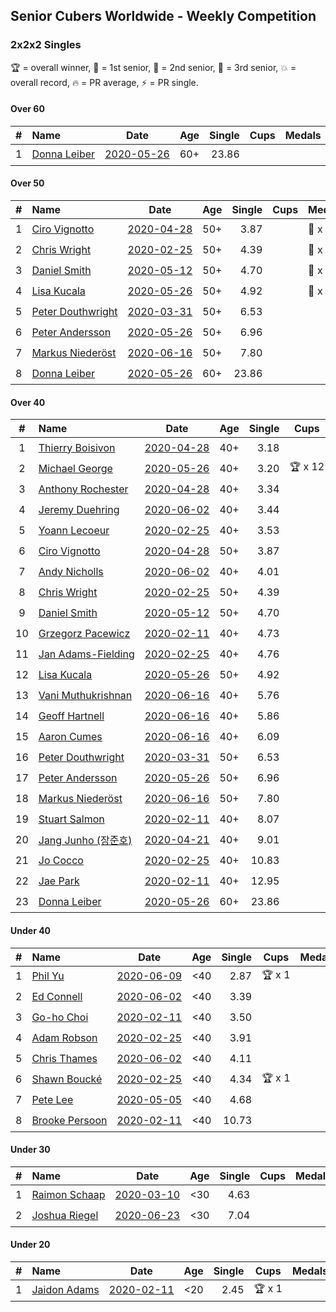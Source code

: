 ## Senior Cubers Worldwide - Weekly Competition
### 2x2x2 Singles

🏆 = overall winner, 🥇 = 1st senior, 🥈 = 2nd senior, 🥉 = 3rd senior, 💥 = overall record, 🔥 = PR average, ⚡ = PR single.

#### Over 60

| # | Name | Date | Age | Single | Cups | Medals | Achievements | Video |
| :--: | :-- | :--: | :--: | --: | :--: | :-- | :-- | :-- |
| 1 | [<span style="white-space: nowrap">Donna Leiber</span>](../../persons/donna_leiber/222.md) | [<span style="white-space: nowrap">2020-05-26</span>](2020-05-26.md) | 60+ | 23.86 |  |  | <span style="white-space: nowrap">💥 x 1, 🔥 x 1, ⚡ x 1</span> | [Link](https://www.facebook.com/events/688407551989463/permalink/690853598411525/) |

#### Over 50

| # | Name | Date | Age | Single | Cups | Medals | Achievements | Video |
| :--: | :-- | :--: | :--: | --: | :--: | :-- | :-- | :-- |
| 1 | [<span style="white-space: nowrap">Ciro Vignotto</span>](../../persons/ciro_vignotto/222.md) | [<span style="white-space: nowrap">2020-04-28</span>](2020-04-28.md) | 50+ | 3.87 |  | <span style="white-space: nowrap">🥈 x 3, 🥉 x 1</span> | <span style="white-space: nowrap">💥 x 1, 🔥 x 4, ⚡ x 3</span> | [Link](https://www.facebook.com/events/535188653858103/permalink/535791083797860/) |
| 2 | [<span style="white-space: nowrap">Chris Wright</span>](../../persons/chris_wright/222.md) | [<span style="white-space: nowrap">2020-02-25</span>](2020-02-25.md) | 50+ | 4.39 |  | <span style="white-space: nowrap">🥈 x 1</span> | <span style="white-space: nowrap">💥 x 1, 🔥 x 1, ⚡ x 1</span> | [Link](https://www.facebook.com/events/2972213492840148/permalink/2980258662035631/) |
| 3 | [<span style="white-space: nowrap">Daniel Smith</span>](../../persons/daniel_smith/222.md) | [<span style="white-space: nowrap">2020-05-12</span>](2020-05-12.md) | 50+ | 4.70 |  | <span style="white-space: nowrap">🥉 x 1</span> | <span style="white-space: nowrap">💥 x 1, 🔥 x 3, ⚡ x 4</span> | [Link](https://www.facebook.com/events/546188069600739/permalink/549592292593650/) |
| 4 | [<span style="white-space: nowrap">Lisa Kucala</span>](../../persons/lisa_kucala/222.md) | [<span style="white-space: nowrap">2020-05-26</span>](2020-05-26.md) | 50+ | 4.92 |  | <span style="white-space: nowrap">🥉 x 3</span> | <span style="white-space: nowrap">💥 x 1, 🔥 x 3, ⚡ x 5</span> | [Link](https://www.facebook.com/events/688407551989463/permalink/691370505026501/) |
| 5 | [<span style="white-space: nowrap">Peter Douthwright</span>](../../persons/peter_douthwright/222.md) | [<span style="white-space: nowrap">2020-03-31</span>](2020-03-31.md) | 50+ | 6.53 |  |  | <span style="white-space: nowrap">🔥 x 2, ⚡ x 2</span> | [Link](https://www.facebook.com/events/637372103486119/permalink/641080066448656/) |
| 6 | [<span style="white-space: nowrap">Peter Andersson</span>](../../persons/peter_andersson/222.md) | [<span style="white-space: nowrap">2020-05-26</span>](2020-05-26.md) | 50+ | 6.96 |  |  | <span style="white-space: nowrap">🔥 x 1, ⚡ x 1</span> | [Link](https://www.facebook.com/events/688407551989463/permalink/690673085096243/) |
| 7 | [<span style="white-space: nowrap">Markus Niederöst</span>](../../persons/markus_niederost/222.md) | [<span style="white-space: nowrap">2020-06-16</span>](2020-06-16.md) | 50+ | 7.80 |  |  | <span style="white-space: nowrap">🔥 x 1, ⚡ x 1</span> | [Link](https://www.facebook.com/events/604103587178706/permalink/608554836733581/) |
| 8 | [<span style="white-space: nowrap">Donna Leiber</span>](../../persons/donna_leiber/222.md) | [<span style="white-space: nowrap">2020-05-26</span>](2020-05-26.md) | 60+ | 23.86 |  |  | <span style="white-space: nowrap">💥 x 1, 🔥 x 1, ⚡ x 1</span> | [Link](https://www.facebook.com/events/688407551989463/permalink/690853598411525/) |

#### Over 40

| # | Name | Date | Age | Single | Cups | Medals | Achievements | Video |
| :--: | :-- | :--: | :--: | --: | :--: | :-- | :-- | :-- |
| 1 | [<span style="white-space: nowrap">Thierry Boisivon</span>](../../persons/thierry_boisivon/222.md) | [<span style="white-space: nowrap">2020-04-28</span>](2020-04-28.md) | 40+ | 3.18 |  | <span style="white-space: nowrap">🥈 x 1, 🥉 x 4</span> | <span style="white-space: nowrap">💥 x 1, 🔥 x 2, ⚡ x 5</span> | [Link](https://www.facebook.com/events/535188653858103/permalink/536874390356196/) |
| 2 | [<span style="white-space: nowrap">Michael George</span>](../../persons/michael_george/222.md) | [<span style="white-space: nowrap">2020-05-26</span>](2020-05-26.md) | 40+ | 3.20 | <span style="white-space: nowrap">🏆 x 12</span> | <span style="white-space: nowrap">🥇 x 15</span> | <span style="white-space: nowrap">💥 x 5, 🔥 x 3, ⚡ x 4</span> | [Link](https://www.facebook.com/events/688407551989463/permalink/691880678308817/) |
| 3 | [<span style="white-space: nowrap">Anthony Rochester</span>](../../persons/anthony_rochester/222.md) | [<span style="white-space: nowrap">2020-04-28</span>](2020-04-28.md) | 40+ | 3.34 |  | <span style="white-space: nowrap">🥈 x 3, 🥉 x 1</span> | <span style="white-space: nowrap">🔥 x 3, ⚡ x 2</span> | [Link](https://www.facebook.com/events/535188653858103/permalink/535220337188268/) |
| 4 | [<span style="white-space: nowrap">Jeremy Duehring</span>](../../persons/jeremy_duehring/222.md) | [<span style="white-space: nowrap">2020-06-02</span>](2020-06-02.md) | 40+ | 3.44 |  | <span style="white-space: nowrap">🥈 x 3, 🥉 x 1</span> | <span style="white-space: nowrap">🔥 x 3, ⚡ x 3</span> | [Link](https://www.facebook.com/events/3373950429496747/permalink/3374457722779351/) |
| 5 | [<span style="white-space: nowrap">Yoann Lecoeur</span>](../../persons/yoann_lecoeur/222.md) | [<span style="white-space: nowrap">2020-02-25</span>](2020-02-25.md) | 40+ | 3.53 |  | <span style="white-space: nowrap">🥈 x 1, 🥉 x 1</span> | <span style="white-space: nowrap">🔥 x 1, ⚡ x 1</span> | [Link](https://www.facebook.com/events/2972213492840148/permalink/2982133431848154/) |
| 6 | [<span style="white-space: nowrap">Ciro Vignotto</span>](../../persons/ciro_vignotto/222.md) | [<span style="white-space: nowrap">2020-04-28</span>](2020-04-28.md) | 50+ | 3.87 |  | <span style="white-space: nowrap">🥈 x 3, 🥉 x 1</span> | <span style="white-space: nowrap">💥 x 1, 🔥 x 4, ⚡ x 3</span> | [Link](https://www.facebook.com/events/535188653858103/permalink/535791083797860/) |
| 7 | [<span style="white-space: nowrap">Andy Nicholls</span>](../../persons/andy_nicholls/222.md) | [<span style="white-space: nowrap">2020-06-02</span>](2020-06-02.md) | 40+ | 4.01 |  | <span style="white-space: nowrap">🥈 x 3, 🥉 x 1</span> | <span style="white-space: nowrap">🔥 x 4, ⚡ x 3</span> | [Link](https://www.facebook.com/events/3373950429496747/permalink/3374555602769563/) |
| 8 | [<span style="white-space: nowrap">Chris Wright</span>](../../persons/chris_wright/222.md) | [<span style="white-space: nowrap">2020-02-25</span>](2020-02-25.md) | 50+ | 4.39 |  | <span style="white-space: nowrap">🥈 x 1</span> | <span style="white-space: nowrap">💥 x 1, 🔥 x 1, ⚡ x 1</span> | [Link](https://www.facebook.com/events/2972213492840148/permalink/2980258662035631/) |
| 9 | [<span style="white-space: nowrap">Daniel Smith</span>](../../persons/daniel_smith/222.md) | [<span style="white-space: nowrap">2020-05-12</span>](2020-05-12.md) | 50+ | 4.70 |  | <span style="white-space: nowrap">🥉 x 1</span> | <span style="white-space: nowrap">💥 x 1, 🔥 x 3, ⚡ x 4</span> | [Link](https://www.facebook.com/events/546188069600739/permalink/549592292593650/) |
| 10 | [<span style="white-space: nowrap">Grzegorz Pacewicz</span>](../../persons/grzegorz_pacewicz/222.md) | [<span style="white-space: nowrap">2020-02-11</span>](2020-02-11.md) | 40+ | 4.73 |  | <span style="white-space: nowrap">🥉 x 1</span> | <span style="white-space: nowrap">🔥 x 2, ⚡ x 1</span> | |
| 11 | [<span style="white-space: nowrap">Jan Adams-Fielding</span>](../../persons/jan_adams_fielding/222.md) | [<span style="white-space: nowrap">2020-02-25</span>](2020-02-25.md) | 40+ | 4.76 |  |  | <span style="white-space: nowrap">🔥 x 2, ⚡ x 2</span> | [Link](https://www.facebook.com/events/2972213492840148/permalink/2982607318467432/) |
| 12 | [<span style="white-space: nowrap">Lisa Kucala</span>](../../persons/lisa_kucala/222.md) | [<span style="white-space: nowrap">2020-05-26</span>](2020-05-26.md) | 50+ | 4.92 |  | <span style="white-space: nowrap">🥉 x 3</span> | <span style="white-space: nowrap">💥 x 1, 🔥 x 3, ⚡ x 5</span> | [Link](https://www.facebook.com/events/688407551989463/permalink/691370505026501/) |
| 13 | [<span style="white-space: nowrap">Vani Muthukrishnan</span>](../../persons/vani_muthukrishnan/222.md) | [<span style="white-space: nowrap">2020-06-16</span>](2020-06-16.md) | 40+ | 5.76 |  | <span style="white-space: nowrap">🥉 x 1</span> | <span style="white-space: nowrap">🔥 x 1, ⚡ x 1</span> | [Link](https://www.facebook.com/events/604103587178706/permalink/604854257103639/) |
| 14 | [<span style="white-space: nowrap">Geoff Hartnell</span>](../../persons/geoff_hartnell/222.md) | [<span style="white-space: nowrap">2020-06-16</span>](2020-06-16.md) | 40+ | 5.86 |  |  | <span style="white-space: nowrap">🔥 x 1, ⚡ x 1</span> | [Link](https://www.facebook.com/events/604103587178706/permalink/605594297029635/) |
| 15 | [<span style="white-space: nowrap">Aaron Cumes</span>](../../persons/aaron_cumes/222.md) | [<span style="white-space: nowrap">2020-06-16</span>](2020-06-16.md) | 40+ | 6.09 |  |  | <span style="white-space: nowrap">🔥 x 5, ⚡ x 6</span> | [Link](https://www.facebook.com/events/604103587178706/permalink/604172153838516/) |
| 16 | [<span style="white-space: nowrap">Peter Douthwright</span>](../../persons/peter_douthwright/222.md) | [<span style="white-space: nowrap">2020-03-31</span>](2020-03-31.md) | 50+ | 6.53 |  |  | <span style="white-space: nowrap">🔥 x 2, ⚡ x 2</span> | [Link](https://www.facebook.com/events/637372103486119/permalink/641080066448656/) |
| 17 | [<span style="white-space: nowrap">Peter Andersson</span>](../../persons/peter_andersson/222.md) | [<span style="white-space: nowrap">2020-05-26</span>](2020-05-26.md) | 50+ | 6.96 |  |  | <span style="white-space: nowrap">🔥 x 1, ⚡ x 1</span> | [Link](https://www.facebook.com/events/688407551989463/permalink/690673085096243/) |
| 18 | [<span style="white-space: nowrap">Markus Niederöst</span>](../../persons/markus_niederost/222.md) | [<span style="white-space: nowrap">2020-06-16</span>](2020-06-16.md) | 50+ | 7.80 |  |  | <span style="white-space: nowrap">🔥 x 1, ⚡ x 1</span> | [Link](https://www.facebook.com/events/604103587178706/permalink/608554836733581/) |
| 19 | [<span style="white-space: nowrap">Stuart Salmon</span>](../../persons/stuart_salmon/222.md) | [<span style="white-space: nowrap">2020-02-11</span>](2020-02-11.md) | 40+ | 8.07 |  |  | <span style="white-space: nowrap">🔥 x 1, ⚡ x 1</span> | [Link](https://www.facebook.com/events/176704156956327/permalink/181182663175143/) |
| 20 | [<span style="white-space: nowrap">Jang Junho (장준호)</span>](../../persons/jang_junho/222.md) | [<span style="white-space: nowrap">2020-04-21</span>](2020-04-21.md) | 40+ | 9.01 |  |  | <span style="white-space: nowrap">🔥 x 2, ⚡ x 3</span> | [Link](https://www.facebook.com/events/880278499062375/permalink/884489028641322/) |
| 21 | [<span style="white-space: nowrap">Jo Cocco</span>](../../persons/jo_cocco/222.md) | [<span style="white-space: nowrap">2020-02-25</span>](2020-02-25.md) | 40+ | 10.83 |  |  | <span style="white-space: nowrap">🔥 x 2, ⚡ x 2</span> | [Link](https://www.facebook.com/events/2972213492840148/permalink/2981767918551372/) |
| 22 | [<span style="white-space: nowrap">Jae Park</span>](../../persons/jae_park/222.md) | [<span style="white-space: nowrap">2020-02-11</span>](2020-02-11.md) | 40+ | 12.95 |  |  | <span style="white-space: nowrap">🔥 x 1, ⚡ x 1</span> | [Link](https://www.facebook.com/events/176704156956327/permalink/177449880215088/) |
| 23 | [<span style="white-space: nowrap">Donna Leiber</span>](../../persons/donna_leiber/222.md) | [<span style="white-space: nowrap">2020-05-26</span>](2020-05-26.md) | 60+ | 23.86 |  |  | <span style="white-space: nowrap">💥 x 1, 🔥 x 1, ⚡ x 1</span> | [Link](https://www.facebook.com/events/688407551989463/permalink/690853598411525/) |

#### Under 40

| # | Name | Date | Age | Single | Cups | Medals | Achievements | Video |
| :--: | :-- | :--: | :--: | --: | :--: | :-- | :-- | :-- |
| 1 | [<span style="white-space: nowrap">Phil Yu</span>](../../persons/phil_yu/222.md) | [<span style="white-space: nowrap">2020-06-09</span>](2020-06-09.md) | <40 | 2.87 | <span style="white-space: nowrap">🏆 x 1</span> |  | <span style="white-space: nowrap">💥 x 1, 🔥 x 1, ⚡ x 1</span> | [Link](https://www.facebook.com/events/903549840109576/permalink/904458400018720/) |
| 2 | [<span style="white-space: nowrap">Ed Connell</span>](../../persons/ed_connell/222.md) | [<span style="white-space: nowrap">2020-06-02</span>](2020-06-02.md) | <40 | 3.39 |  |  | <span style="white-space: nowrap">🔥 x 3, ⚡ x 3</span> | [Link](https://www.facebook.com/events/3373950429496747/permalink/3381586012066522/) |
| 3 | [<span style="white-space: nowrap">Go-ho Choi</span>](../../persons/go_ho_choi/222.md) | [<span style="white-space: nowrap">2020-02-11</span>](2020-02-11.md) | <40 | 3.50 |  |  | <span style="white-space: nowrap">💥 x 1, 🔥 x 1, ⚡ x 1</span> | [Link](https://www.facebook.com/events/176704156956327/permalink/178287783464631/) |
| 4 | [<span style="white-space: nowrap">Adam Robson</span>](../../persons/adam_robson/222.md) | [<span style="white-space: nowrap">2020-02-25</span>](2020-02-25.md) | <40 | 3.91 |  |  | <span style="white-space: nowrap">🔥 x 2, ⚡ x 2</span> | [Link](https://www.facebook.com/events/2972213492840148/permalink/2979462932115204/) |
| 5 | [<span style="white-space: nowrap">Chris Thames</span>](../../persons/chris_thames/222.md) | [<span style="white-space: nowrap">2020-06-02</span>](2020-06-02.md) | <40 | 4.11 |  |  | <span style="white-space: nowrap">🔥 x 3, ⚡ x 3</span> | [Link](https://www.facebook.com/events/3373950429496747/permalink/3377868829104907/) |
| 6 | [<span style="white-space: nowrap">Shawn Boucké</span>](../../persons/shawn_boucke/222.md) | [<span style="white-space: nowrap">2020-02-25</span>](2020-02-25.md) | <40 | 4.34 | <span style="white-space: nowrap">🏆 x 1</span> |  | <span style="white-space: nowrap">🔥 x 1, ⚡ x 1</span> | [Link](https://www.facebook.com/events/2972213492840148/permalink/2975010722560425/) |
| 7 | [<span style="white-space: nowrap">Pete Lee</span>](../../persons/pete_lee/222.md) | [<span style="white-space: nowrap">2020-05-05</span>](2020-05-05.md) | <40 | 4.68 |  |  | <span style="white-space: nowrap">🔥 x 3, ⚡ x 4</span> | [Link](https://www.facebook.com/events/3313106775587396/permalink/3316052955292778/) |
| 8 | [<span style="white-space: nowrap">Brooke Persoon</span>](../../persons/brooke_persoon/222.md) | [<span style="white-space: nowrap">2020-02-11</span>](2020-02-11.md) | <40 | 10.73 |  |  | <span style="white-space: nowrap">🔥 x 1, ⚡ x 1</span> | [Link](https://www.facebook.com/events/176704156956327/permalink/181292296497513/) |

#### Under 30

| # | Name | Date | Age | Single | Cups | Medals | Achievements | Video |
| :--: | :-- | :--: | :--: | --: | :--: | :-- | :-- | :-- |
| 1 | [<span style="white-space: nowrap">Raimon Schaap</span>](../../persons/raimon_schaap/222.md) | [<span style="white-space: nowrap">2020-03-10</span>](2020-03-10.md) | <30 | 4.63 |  |  | <span style="white-space: nowrap">🔥 x 1, ⚡ x 1</span> | [Link](https://www.facebook.com/events/654143022005686/permalink/657641461655842/) |
| 2 | [<span style="white-space: nowrap">Joshua Riegel</span>](../../persons/joshua_riegel/222.md) | [<span style="white-space: nowrap">2020-06-23</span>](2020-06-23.md) | <30 | 7.04 |  |  | <span style="white-space: nowrap">🔥 x 1, ⚡ x 1</span> | [Link](https://www.facebook.com/events/722150235200875/permalink/725673131515252/) |

#### Under 20

| # | Name | Date | Age | Single | Cups | Medals | Achievements | Video |
| :--: | :-- | :--: | :--: | --: | :--: | :-- | :-- | :-- |
| 1 | [<span style="white-space: nowrap">Jaidon Adams</span>](../../persons/jaidon_adams/222.md) | [<span style="white-space: nowrap">2020-02-11</span>](2020-02-11.md) | <20 | 2.45 | <span style="white-space: nowrap">🏆 x 1</span> |  | <span style="white-space: nowrap">💥 x 1, 🔥 x 1, ⚡ x 1</span> | [Link](https://www.facebook.com/events/176704156956327/permalink/180633799896696/) |


<!-- Global site tag (gtag.js) - Google Analytics -->
<script async src="https://www.googletagmanager.com/gtag/js?id=UA-86348435-3"></script>
<script>window.dataLayer = window.dataLayer || []; function gtag() {dataLayer.push(arguments);} gtag('js', new Date()); gtag('config', 'UA-86348435-3');</script>
